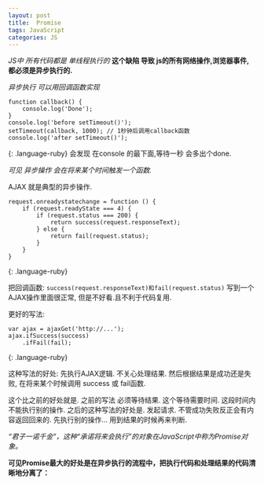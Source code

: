 ```yaml
---
layout: post
title:  Promise
tags: JavaScript
categories: JS
---
```

*JS中 所有代码都是 单线程执行的*
**这个缺陷 导致 js的所有网络操作,浏览器事件,都必须是异步执行的.**

*异步执行 可以用回调函数实现*

~~~
function callback() {
    console.log('Done');
}
console.log('before setTimeout()');
setTimeout(callback, 1000); // 1秒钟后调用callback函数
console.log('after setTimeout()');
~~~
{: .language-ruby}
会发现 在console 的最下面,等待一秒  会多出个done.

*可见 异步操作 会在将来某个时间触发一个函数.*




AJAX 就是典型的异步操作.
~~~
request.onreadystatechange = function () {
    if (request.readyState === 4) {
        if (request.status === 200) {
            return success(request.responseText);
        } else {
            return fail(request.status);
        }
    }
}
~~~
{: .language-ruby}


把回调函数: `success(request.responseText)和fail(request.status)`
写到一个 AJAX操作里面很正常, 但是不好看.且不利于代码复用.

更好的写法:
~~~
var ajax = ajaxGet('http://...');
ajax.ifSuccess(success)
    .ifFail(fail);
~~~
{: .language-ruby}

这种写法的好处:
先执行AJAX逻辑. 不关心处理结果.
然后根据结果是成功还是失败, 在将来某个时候调用 success 或 fail函数.

这个比之前的好处就是.  之前的写法 必须等待结果. 这个等待需要时间. 这段时间内不能执行别的操作.
之后的这种写法的好处是. 发起请求. 不管成功失败反正会有内容返回回来的.  先执行别的操作... 用到结果的时候再来判断.

*“君子一诺千金”，这种“承诺将来会执行”的对象在JavaScript中称为Promise对象。*





**可见Promise最大的好处是在异步执行的流程中，把执行代码和处理结果的代码清晰地分离了：**
















